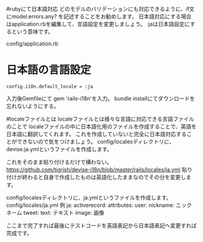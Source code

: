 #rubyにて日本語対応
どのモデルのバリデーションにも対応できるように、if文にmodel.errors.any? を記述することをお勧めします。
日本語対応にする場合はapplication.rbを編集して、言語設定を変更しましょう。
:jaは日本語設定にするという意味です。

config/application.rb

 # 日本語の言語設定
    config.i18n.default_locale = :ja
入力後Gemfileにて
gem 'rails-i18n'を入力。
bundle installにてダウンロードを忘れないようにする。

#localeファイルとは
localeファイルとは様々な言語に対応できる言語ファイルのことで
localeファイルの中に日本語化用のファイルを作成することで、英語を日本語に翻訳してくれます。
これを作成していないと完全に日本語対応することができないので気をつけましょう。
config/localesディレクトリに、devise.ja.ymlというファイルを作成します。

これをそのまま貼り付けるだけで構わない。
https://github.com/tigrish/devise-i18n/blob/master/rails/locales/ja.yml
貼り付けが終わると自身で作成したものは英語化したままなのでその分を変更します。

config/localesディレクトリに、ja.ymlというファイルを作成します。
config/locales/ja.yml
例
ja:
  activerecord:
    attributes:
      user:
        nickname: ニックネーム
      tweet:
        text: テキスト
        image: 画像
        
ここまで完了すれば最後にテストコードを英語表記から日本語表記へ変更すれば完成です。

        
